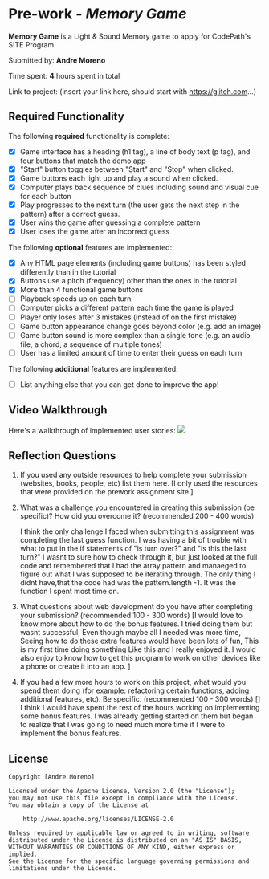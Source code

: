 # Pre-work - _Memory Game_

**Memory Game** is a Light & Sound Memory game to apply for CodePath's SITE Program.

Submitted by: **Andre Moreno**

Time spent: **4** hours spent in total

Link to project: (insert your link here, should start with https://glitch.com...)

## Required Functionality

The following **required** functionality is complete:

- [x] Game interface has a heading (h1 tag), a line of body text (p tag), and four buttons that match the demo app
- [x] "Start" button toggles between "Start" and "Stop" when clicked.
- [x] Game buttons each light up and play a sound when clicked.
- [x] Computer plays back sequence of clues including sound and visual cue for each button
- [x] Play progresses to the next turn (the user gets the next step in the pattern) after a correct guess.
- [x] User wins the game after guessing a complete pattern
- [x] User loses the game after an incorrect guess

The following **optional** features are implemented:

- [x] Any HTML page elements (including game buttons) has been styled differently than in the tutorial
- [x] Buttons use a pitch (frequency) other than the ones in the tutorial
- [x] More than 4 functional game buttons
- [ ] Playback speeds up on each turn
- [ ] Computer picks a different pattern each time the game is played
- [ ] Player only loses after 3 mistakes (instead of on the first mistake)
- [ ] Game button appearance change goes beyond color (e.g. add an image)
- [ ] Game button sound is more complex than a single tone (e.g. an audio file, a chord, a sequence of multiple tones)
- [ ] User has a limited amount of time to enter their guess on each turn

The following **additional** features are implemented:

- [ ] List anything else that you can get done to improve the app!

## Video Walkthrough

Here's a walkthrough of implemented user stories:
![](your-link-here)

## Reflection Questions

1. If you used any outside resources to help complete your submission (websites, books, people, etc) list them here.
   [I only used the resources that were provided on the prework assignment site.]

2. What was a challenge you encountered in creating this submission (be specific)? How did you overcome it? (recommended 200 - 400 words)
   
   I think the only challenge I faced when submitting this assignment was completing the last guess function.
   I was having a bit of trouble with what to put in the if statements of "is turn over?" and "is this the last turn?"
   I wasnt to sure how to check through it, but just looked at the full code and remembered that I had the array pattern
   and manaeged to figure out what I was supposed to be iterating through. The only thing I didnt have,that the code had
   was the pattern.length -1. It was the function I spent most time on.

3. What questions about web development do you have after completing your submission? (recommended 100 - 300 words)
   [I would love to know more about how to do the bonus features. I tried doing them but wasnt successful, Even though maybe all I needed was more time, Seeing how to do these extra features would have been lots of fun, 
   This is my first time doing something Like this and I really enjoyed it. I would also enjoy to know how to get this program to work on other devices like a phone or create it into an app.  ]

4. If you had a few more hours to work on this project, what would you spend them doing (for example: refactoring certain functions, adding additional features, etc). Be specific. (recommended 100 - 300 words)
   []
   I think I would have spent the rest of the hours working on implementing some bonus features. I was already getting started on them but began to realize that I was going to need much more time
   if I were to implement the bonus features. 

## License

    Copyright [Andre Moreno]

    Licensed under the Apache License, Version 2.0 (the "License");
    you may not use this file except in compliance with the License.
    You may obtain a copy of the License at

        http://www.apache.org/licenses/LICENSE-2.0

    Unless required by applicable law or agreed to in writing, software
    distributed under the License is distributed on an "AS IS" BASIS,
    WITHOUT WARRANTIES OR CONDITIONS OF ANY KIND, either express or implied.
    See the License for the specific language governing permissions and
    limitations under the License.
